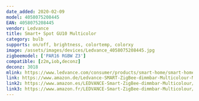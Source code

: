 ```yaml
---
date_added: 2020-02-09
model: 4058075208445
EAN: 4058075208445
vendor: Ledvance
title: Smart+ Spot GU10 Multicolor
category: bulb
supports: on/off, brightness, colortemp, colorxy
image: /assets/images/devices/Ledvance_4058075208445.jpg
zigbeemodel: ['PAR16 RGBW Z3']
compatible: [z2m,iob,deconz]
deconz: 3018
mlink: https://www.ledvance.com/consumer/products/smart-home/smart-home-products-with-zigbee-technology/smart-home-lamps/reflector-lamps-with-zigbee-technology/smart-spot-gu10-multicolour/index.jsp
link: https://www.amazon.de/Ledvance-SMART-ZigBee-dimmbar-Multicolour-Mehrfarbig/dp/B07MG4YVD8
link2: https://www.amazon.es/LEDVANCE-Smart-ZigBee-dimmbar-Multicolour/dp/B07MG4YVD8
link3: https://www.amazon.fr/LEDVANCE-Smart-ZigBee-dimmbar-Multicolour/dp/B07MG4YVD8
---
```

